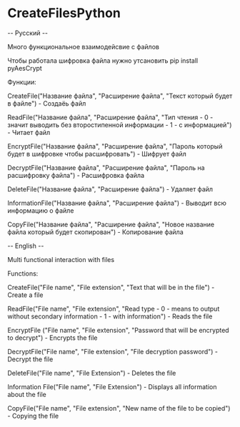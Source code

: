 # CreateFilesPython

-- Русский --

Много функциональное  взаимодейсвие с файлов

Чтобы работала шифровка файла нужно утсановить pip install pyAesCrypt

Функции:

CreateFile("Название файла", "Расширение файла", "Текст который будет в файле") - Создаёь файл

ReadFile("Название файла", "Расширение файла", "Тип чтения - 0 - значит выводить без второстипенной информации - 1 - с информацией") - Читает файл

EncryptFile("Название файла", "Расширение файла", "Пароль который будет в шифровке чтобы расшифровать") - Шифрует файл

DecryptFile("Название файла", "Расширение файла", "Пароль на расшифровку файла") - Расшифровка файла

DeleteFile("Название файла", "Расширение файла") - Удаляет файл

InformationFile("Название файла", "Расширение файла") - Выводит всю информацию о файле

CopyFile("Название файла", "Расширение файла", "Новое название файла который будет скопирован") - Копирование файла


-- English --

Multi functional interaction with files

Functions:

CreateFile("File name", "File extension", "Text that will be in the file") - Create a file

ReadFile("File name", "File extension", "Read type - 0 - means to output without secondary information - 1 - with information") - Reads the file

EncryptFile ("File name", "File extension", "Password that will be encrypted to decrypt") - Encrypts the file

DecryptFile("File name", "File extension", "File decryption password") - Decrypt the file

DeleteFile("File name", "File Extension") - Deletes the file

Information File("File name", "File Extension") - Displays all information about the file

CopyFile("File name", "File extension", "New name of the file to be copied") - Copying the file

